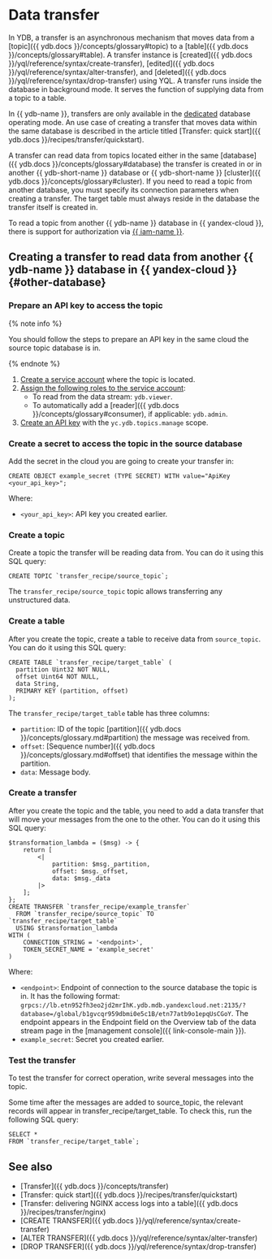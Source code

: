 # Data transfer

In YDB, a transfer is an asynchronous mechanism that moves data from a [topic]({{ ydb.docs }}/concepts/glossary#topic) to a [table]({{ ydb.docs }}/concepts/glossary#table). A transfer instance is [created]({{ ydb.docs }}/yql/reference/syntax/create-transfer), [edited]({{ ydb.docs }}/yql/reference/syntax/alter-transfer), and [deleted]({{ ydb.docs }}/yql/reference/syntax/drop-transfer) using YQL. A transfer runs inside the database in background mode. It serves the function of supplying data from a topic to a table.

In {{ ydb-name }}, transfers are only available in the [dedicated](serverless-and-dedicated.md#dedicated) database operating mode. An use case of creating a transfer that moves data within the same database is described in the article titled [Transfer: quick start]({{ ydb.docs }}/recipes/transfer/quickstart).

A transfer can read data from topics located either in the same [database]({{ ydb.docs }}/concepts/glossary#database) the transfer is created in or in another {{ ydb-short-name }} database or {{ ydb-short-name }} [cluster]({{ ydb.docs }}/concepts/glossary#cluster). If you need to read a topic from another database, you must specify its connection parameters when creating a transfer. The target table must always reside in the database the transfer itself is created in.

To read a topic from another {{ ydb-name }} database in {{ yandex-cloud }}, there is support for authorization via [{{ iam-name }}](../../iam/index.yaml).

## Creating a transfer to read data from another {{ ydb-name }} database in {{ yandex-cloud }} {#other-database}

### Prepare an API key to access the topic

{% note info %}

You should follow the steps to prepare an API key in the same cloud the source topic database is in.

{% endnote %}

1. [Create a service account](../../iam/operations/sa/create.md) where the topic is located.
1. [Assign the following roles to the service account](../../iam/operations/sa/assign-role-for-sa.md):
   * To read from the data stream: `ydb.viewer`.
   * To automatically add a [reader]({{ ydb.docs }}/concepts/glossary#consumer), if applicable: `ydb.admin`.
1. [Create an API key](../../iam/operations/authentication/manage-api-keys.md) with the `yc.ydb.topics.manage` scope.

### Create a secret to access the topic in the source database

Add the secret in the cloud you are going to create your transfer in:

```yql
CREATE OBJECT example_secret (TYPE SECRET) WITH value="ApiKey <your_api_key>";
```

Where:

* `<your_api_key>`: API key you created earlier.

### Create a topic

Create a topic the transfer will be reading data from. You can do it using this SQL query:

```yql
CREATE TOPIC `transfer_recipe/source_topic`;
```

The `transfer_recipe/source_topic` topic allows transferring any unstructured data.

### Create a table

After you create the topic, create a table to receive data from `source_topic`. You can do it using this SQL query:

```yql
CREATE TABLE `transfer_recipe/target_table` (
  partition Uint32 NOT NULL,
  offset Uint64 NOT NULL,
  data String,
  PRIMARY KEY (partition, offset)
);
```

The `transfer_recipe/target_table` table has three columns:

* `partition`: ID of the topic [partition]({{ ydb.docs }}/concepts/glossary.md#partition) the message was received from.
* `offset`: [Sequence number]({{ ydb.docs }}/concepts/glossary.md#offset) that identifies the message within the partition.
* `data`: Message body.

### Create a transfer

After you create the topic and the table, you need to add a data transfer that will move your messages from the one to the other. You can do it using this SQL query:

```yql
$transformation_lambda = ($msg) -> {
    return [
        <|
            partition: $msg._partition,
            offset: $msg._offset,
            data: $msg._data
        |>
    ];
};
CREATE TRANSFER `transfer_recipe/example_transfer`
  FROM `transfer_recipe/source_topic` TO `transfer_recipe/target_table`
  USING $transformation_lambda
WITH (
    CONNECTION_STRING = '<endpoint>',
    TOKEN_SECRET_NAME = 'example_secret'
)
```

Where:

* `<endpoint>`: Endpoint of connection to the source database the topic is in. It has the following format: `grpcs://lb.etn952fh3eo2jd2mrIhK.ydb.mdb.yandexcloud.net:2135/?database=/global/b1gvcqr959dbmi0e5c1B/etn77atb9o1epqUsCGoY`. The endpoint appears in the Endpoint field on the Overview tab of the data stream page in the [management console]({{ link-console-main }}).
* `example_secret`: Secret you created earlier.

### Test the transfer

To test the transfer for correct operation, write several messages into the topic.

Some time after the messages are added to source_topic, the relevant records will appear in transfer_recipe/target_table. To check this, run the following SQL query:

```yql
SELECT *
FROM `transfer_recipe/target_table`;
```

## See also

* [Transfer]({{ ydb.docs }}/concepts/transfer)
* [Transfer: quick start]({{ ydb.docs }}/recipes/transfer/quickstart)
* [Transfer: delivering NGINX access logs into a table]({{ ydb.docs }}/recipes/transfer/nginx)
* [CREATE TRANSFER]({{ ydb.docs }}/yql/reference/syntax/create-transfer)
* [ALTER TRANSFER]({{ ydb.docs }}/yql/reference/syntax/alter-transfer)
* [DROP TRANSFER]({{ ydb.docs }}/yql/reference/syntax/drop-transfer)